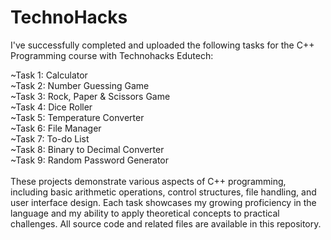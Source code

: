 # TechnoHacks
I've successfully completed and uploaded the following tasks for the C++ Programming course with Technohacks Edutech:

~Task 1: Calculator<br>
~Task 2: Number Guessing Game<br>
~Task 3: Rock, Paper & Scissors Game<br>
~Task 4: Dice Roller<br>
~Task 5: Temperature Converter<br>
~Task 6: File Manager<br>
~Task 7: To-do List<br>
~Task 8: Binary to Decimal Converter<br>
~Task 9: Random Password Generator<br><br>
These projects demonstrate various aspects of C++ programming, including basic arithmetic operations, control structures, file handling, and user interface design. Each task showcases my growing proficiency in the language and my ability to apply theoretical concepts to practical challenges. All source code and related files are available in this repository.
